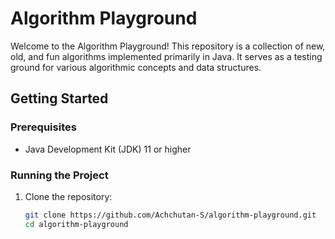 # Algorithm Playground

Welcome to the Algorithm Playground! This repository is a collection of new, old, and fun algorithms implemented primarily in Java. It serves as a testing ground for various algorithmic concepts and data structures.



## Getting Started

### Prerequisites

- Java Development Kit (JDK) 11 or higher

### Running the Project

1. Clone the repository:
   ```sh
   git clone https://github.com/Achchutan-S/algorithm-playground.git
   cd algorithm-playground
   
